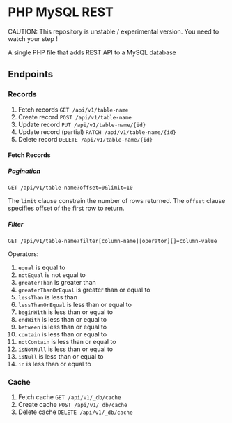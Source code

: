 # PHP MySQL REST

CAUTION: This repository is unstable / experimental version. You need to watch your step !

A single PHP file that adds REST API to a MySQL database

## Endpoints

### Records

 1. Fetch records `GET /api/v1/table-name`
 2. Create record `POST /api/v1/table-name`
 3. Update record `PUT /api/v1/table-name/{id}`
 4. Update record (partial) `PATCH /api/v1/table-name/{id}`
 5. Delete record `DELETE /api/v1/table-name/{id}`

#### Fetch Records

##### Pagination

`GET /api/v1/table-name?offset=0&limit=10`

The `limit` clause constrain the number of rows returned.
The `offset` clause specifies offset of the first row to return.

##### Filter

`GET /api/v1/table-name?filter[column-name][operator][]=column-value`

Operators:

 1. `equal` is equal to
 2. `notEqual` is not equal to
 3. `greaterThan` is greater than
 4. `greaterThanOrEqual` is greater than or equal to
 5. `lessThan` is less than
 6. `lessThanOrEqual` is less than or equal to
 7. `beginWith` is less than or equal to
 8. `endWith` is less than or equal to
 9. `between` is less than or equal to
 10. `contain` is less than or equal to
 11. `notContain` is less than or equal to
 12. `isNotNull` is less than or equal to
 13. `isNull` is less than or equal to
 14. `in` is less than or equal to

### Cache

 1. Fetch cache `GET /api/v1/_db/cache`
 2. Create cache `POST /api/v1/_db/cache`
 2. Delete cache `DELETE /api/v1/_db/cache`
